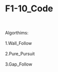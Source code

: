 # F1-10_Code


<br>
<br>
  Algorthims:

<br>
<br>
    1.Wall_Follow
<br>
<br>
    2.Pure_Pursuit
<br>
<br>
    3.Gap_Follow
<br>
